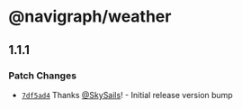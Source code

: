 # @navigraph/weather

## 1.1.1

### Patch Changes

- [`7df5ad4`](https://github.com/Navigraph/sdk/commit/7df5ad4c40ef329ad1f1b5fa39dfe6cbb595db66) Thanks [@SkySails](https://github.com/SkySails)! - Initial release version bump
